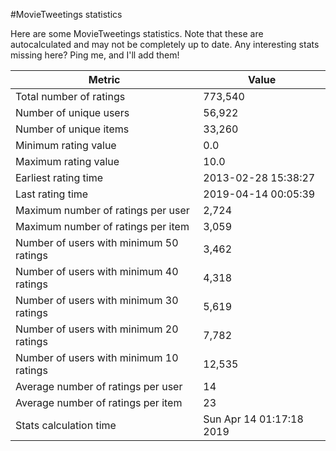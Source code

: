 #MovieTweetings statistics

Here are some MovieTweetings statistics. Note that these are autocalculated and may not be completely up to date. Any interesting stats missing here? Ping me, and I'll add them!

Metric | Value
--- | ---
Total number of ratings                 | 773,540
Number of unique users                  | 56,922
Number of unique items                  | 33,260
Minimum rating value                    | 0.0
Maximum rating value                    | 10.0
Earliest rating time                    | 2013-02-28 15:38:27
Last rating time                        | 2019-04-14 00:05:39
Maximum number of ratings per user      | 2,724
Maximum number of ratings per item      | 3,059
Number of users with minimum 50 ratings | 3,462
Number of users with minimum 40 ratings | 4,318
Number of users with minimum 30 ratings | 5,619
Number of users with minimum 20 ratings | 7,782
Number of users with minimum 10 ratings | 12,535
Average number of ratings per user      | 14
Average number of ratings per item      | 23
Stats calculation time                  | Sun Apr 14 01:17:18 2019

